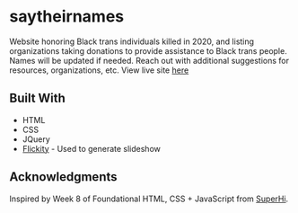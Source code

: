 # saytheirnames
Website honoring Black trans individuals killed in 2020, and listing organizations taking donations to provide assistance to Black trans people. Names will be updated if needed. Reach out with additional suggestions for resources, organizations, etc. 
View live site [here](https://carolinesekel.github.io/saytheirnames/)

## Built With

* HTML
* CSS
* JQuery 
* [Flickity](https://flickity.metafizzy.co/) - Used to generate slideshow

## Acknowledgments
Inspired by Week 8 of Foundational HTML, CSS + JavaScript from [SuperHi](https://www.superhi.com/).

